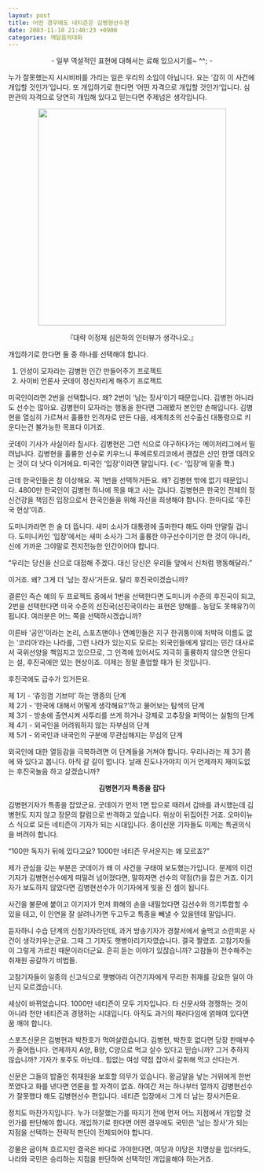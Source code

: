 ```yaml
---
layout: post
title: 어떤 경우에도 네티즌은 김병현선수편
date: 2003-11-10 21:40:23 +0900
categories: 깨달음의대화
---
```

<p align="center">
  - 일부 역설적인 표현에 대해서는 료해 있으시기를~ ^^; -
</p>

누가 잘못했는지 시시비비를 가리는 일은 우리의 소임이 아닙니다. 요는 ‘감히 이 사건에 개입할 것인가’입니다. 또 개입하기로 한다면 ‘어떤 자격으로 개입할 것인가’입니다. 심판관의 자격으로 당연히 개입해 있다고 믿는다면 주제넘은 생각입니다. 

<p align="center">
  <img src="http://drkimz.com/technote/board/KDR/upimg/1068466172.jpg" width="383" height="441" border="0" />
</p>

<p align="center">
  『대략 이정재 심은하의 인터뷰가 생각나오.』
</p>

개입하기로 한다면 둘 중 하나를 선택해야 합니다. 

1) 인성이 모자라는 김병현 인간 만들어주기 프로젝트  
2) 사이비 언론사 굿데이 정신차리게 해주기 프로젝트

미국인이라면 2번을 선택합니다. 왜? 2번이 ‘남는 장사’이기 때문입니다. 김병현 아니라도 선수는 많아요. 김병현이 모자라는 행동을 한다면 그래봤자 본인만 손해입니다. 김병현을 열심히 가르쳐서 훌륭한 인격자로 만든 다음, 세계최초의 선수출신 대통령으로 키운다는건 불가능한 목표다 이거죠. 

굿데이 기사가 사실이라 칩시다. 김병현은 그런 식으로 야구하다가는 메이저리그에서 밀려납니다. 김병현을 훌륭한 선수로 키우느니 푸에르토리코에서 괜찮은 신인 한명 데려오는 것이 더 낫다 이거에요. 미국인 ‘입장’이라면 말입니다. (≪- ‘입장’에 밑줄 쫙.)

근데 한국인들은 참 이상해요. 꼭 1번을 선택하거든요. 왜? 김병현 밖에 없기 때문입니다. 4800만 한국인이 김병현 하나에 목을 매고 사는 겁니다. 김병현은 한국인 전체의 정신건강을 책임진 입장으로서 한국인들을 위해 자신을 희생해야 합니다. 한마디로 ‘후진국 현상’이죠. 

도미니카라면 한 술 더 뜹니다. 새미 소사가 대통령에 출마한다 해도 아마 안말릴 겁니다. 도미니카인 ‘입장’에서는 새미 소사가 그저 훌륭한 야구선수이기만 한 것이 아니라, 신에 가까운 그야말로 전지전능한 인간이어야 합니다. 

“우리는 당신을 신으로 대접해 주겠다. 대신 당신은 우리들 앞에서 신처럼 행동해달라.”

이거죠. 왜? 그게 더 ‘남는 장사’거든요. 달리 후진국이겠습니까? 

결론인 즉슨 예의 두 프로젝트 중에서 1번을 선택한다면 도미니카 수준의 후진국이 되고, 2번을 선택한다면 미국 수준의 선진국(선진국이라는 표현은 양해를.. 농담도 못해유?)이 됩니다. 여러분은 어느 쪽을 선택하시겠습니까? 

이른바 ‘공인’이라는 논리, 스포츠맨이나 연예인들은 지구 한귀퉁이에 처박혀 이름도 없는 ‘코리아’라는 나라를, 그런 나라가 있는지도 모르는 외국인들에게 알리는 민간 대사로서 국위선양을 책임지고 있으므로, 그 인격에 있어서도 지극히 훌륭하지 않으면 안된다는 설, 후진국에만 있는 현상이죠. 이제는 정말 졸업할 때가 된 것입니다. 

후진국에도 급수가 있거든요.

제 1기 - ‘츄잉껌 기브미’ 하는 맹종의 단계  
제 2기 - ‘한국에 대해서 어떻게 생각해요?’하고 물어보는 탐색의 단계  
제 3기 - 방송에 출연시켜 사투리를 쓰게 하거나 강제로 고추장을 퍼먹이는 실험의 단계  
제 4기 - 외국인을 어려워하지 않는 자부심의 단계   
제 5기 - 외국인과 내국인의 구분에 무관심해지는 무심의 단계

외국인에 대한 열등감을 극복하려면 이 단계들을 거쳐야 합니다. 우리나라는 제 3기 쯤에 와 있다고 봅니다. 아직 갈 길이 멉니다. 날래 진도나가야지 이거 언제까지 재미도없는 후진국놀음 하고 살겠습니까? 

<p align="center">
  <b>김병현기자 특종을 잡다</b>
</p>

김병현기자가 특종을 잡았군요. 굿데이가 먼저 1면 탑으로 때려서 갑바를 과시했는데 김병현도 지지 않고 장문의 칼럼으로 반격하고 있습니다. 위상이 뒤집어진 거죠. 오마이뉴스 식으로 모든 네티즌이 기자가 되는 시대입니다. 종이신문 기자들도 이제는 특권의식을 버려야 합니다. 

“100만 독자가 뒤에 있다고요? 1000만 네티즌 무서운지는 왜 모르죠?”

제가 관심을 갖는 부분은 굿데이가 왜 이 사건을 구태여 보도했는가입니다. 문제의 이건기자가 김병현선수에게 떠밀려 넘어졌다면, 말하자면 선수의 약점(?)을 잡은 거죠. 이기자가 보도하지 않았다면 김병현선수가 이기자에게 빚을 진 셈이 됩니다. 

사건을 불문에 붙이고 이기자가 먼저 화해의 손을 내밀었다면 김선수와 의기투합할 수 있을 테고, 이 인연을 잘 살려나가면 두고두고 특종을 빼낼 수 있을텐데 말입니다. 

듣자하니 수습 단계의 신참기자라던데, 과거 방송기자가 경찰서에서 술먹고 소란피운 사건이 생각키우는군요. 그때 그 기자도 햇병아리기자였습니다. 결국 짤렸죠. 고참기자들이 그렇게 가르친 때문이라더군요. 흔히 듣는 이야기 있잖습니까? 고참들이 전수해주는 취재원 공갈하기 비법들. 

고참기자들이 일종의 신고식으로 햇병아리 이건기자에게 무리한 취재를 강요한 일이 아닌지 모르겠습니다.

세상이 바뀌었습니다. 1000만 네티즌이 모두 기자입니다. 타 신문사와 경쟁하는 것이 아니라 천만 네티즌과 경쟁하는 시대입니다. 아직도 과거의 패러다임에 얽매여 있다면 꿈 깨야 합니다. 

스포츠신문은 김병현과 박찬호가 먹여살렸습니다. 김병현, 박찬호 없다면 당장 판매부수가 줄어듭니다. 언제까지 A양, B양, C양으로 먹고 살수 있다고 믿습니까? 그거 추하지 않습니까? 기자가 포주도 아닌데.. 힘없는 여성 약점 잡아서 갈취해 먹고 산다는거. 

신문은 그들의 밥줄인 취재원을 보호할 의무가 있습니다. 황금알을 낳는 거위에게 한번 쪼였다고 화를 낸다면 언론을 할 자격이 없죠. 하여간 저는 하나부터 열까지 김병현선수가 잘못했다 해도 김병현선수 편입니다. 네티즌 입장에서 그게 더 남는 장사거든요. 

정치도 마찬가지입니다. 누가 더잘했는가를 따지기 전에 먼저 어느 지점에서 개입할 것인가를 판단해야 합니다. 개입하기로 한다면 어떤 경우에도 국민은 '남는 장사'가 되는 지점을 선택하는 전략적 판단이 전제되어야 합니다. 

강물은 굽이쳐 흐르지만 결국은 바다로 가야한다면, 여당과 야당은 치명상을 입더라도, 나라와 국민은 승리하는 지점을 판단하여 선택적인 개입을해야 하는거죠.